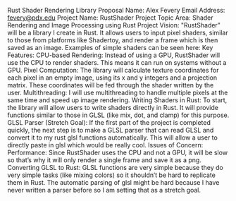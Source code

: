 Rust Shader Rendering Library Proposal
Name: Alex Fevery
Email Address: fevery@pdx.edu
Project Name: RustShader
Project Topic Area:
Shader Rendering and Image Processing using Rust
Project Vision:
"RustShader" will be a library I create in Rust. It allows users to input pixel shaders, similar to 
those from platforms like Shadertoy, and render a frame which is then saved as an image. 
Examples of simple shaders can be seen here:
Key Features:
CPU-based Rendering: Instead of using a GPU, RustShader will use the CPU to render shaders. 
This means it can run on systems without a GPU.
Pixel Computation: The library will calculate texture coordinates for each pixel in an empty 
image, using its x and y integers and a projection matrix. These coordinates will be fed through 
the shader written by the user.
Multithreading: I will use multithreading to handle multiple pixels at the same time and speed 
up image rendering. 
Writing Shaders in Rust: To start, the library will allow users to write shaders directly in Rust. It 
will provide functions similar to those in GLSL (like mix, dot, and clamp) for this purpose.
GLSL Parser (Stretch Goal): If the first part of the project is completed quickly, the next step is to 
make a GLSL parser that can read GLSL and convert it to my rust glsl functions automatically. 
This will allow a user to directly paste in glsl which would be really cool. 
Issues of Concern:
Performance: Since RustShader uses the CPU and not a GPU, it will be slow so that’s why it will 
only render a single frame and save it as a png. 
Converting GLSL to Rust: GLSL functions are very simple because they do very simple tasks (like 
mixing colors) so it shouldn’t be hard to replicate them in Rust. The automatic parsing of glsl 
might be hard because I have never written a parser before so I am setting that as a stretch goal.
